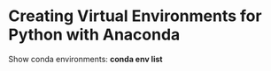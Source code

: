 # Creating Virtual Environments for Python with Anaconda

Show conda environments:
**conda env list**

